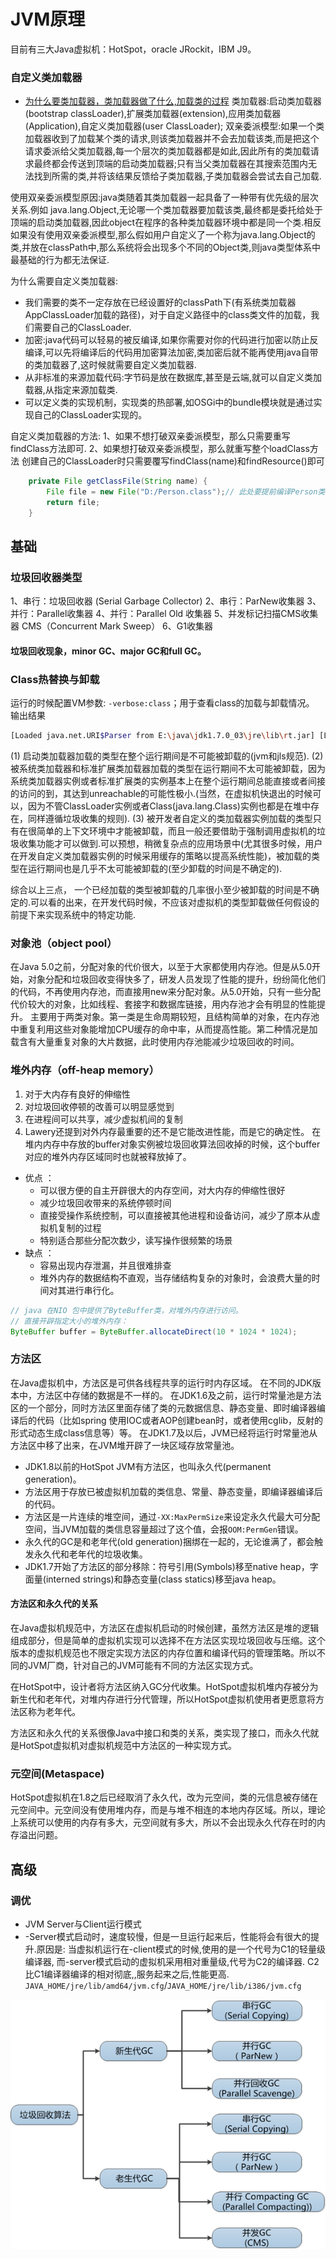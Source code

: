 # JVM原理
<!-- @autho DHJT 2019-02-14 -->
目前有三大Java虚拟机：HotSpot，oracle JRockit，IBM J9。

### 自定义类加载器
- [为什么要类加载器，类加载器做了什么,加载类的过程][1]
类加载器:启动类加载器(bootstrap classLoader),扩展类加载器(extension),应用类加载器(Application),自定义类加载器(user ClassLoader);
双亲委派模型:如果一个类加载器收到了加载某个类的请求,则该类加载器并不会去加载该类,而是把这个请求委派给父类加载器,每一个层次的类加载器都是如此,因此所有的类加载请求最终都会传送到顶端的启动类加载器;只有当父类加载器在其搜索范围内无法找到所需的类,并将该结果反馈给子类加载器,子类加载器会尝试去自己加载.

使用双亲委派模型原因:java类随着其类加载器一起具备了一种带有优先级的层次关系.例如 java.lang.Object,无论哪一个类加载器要加载该类,最终都是委托给处于顶端的启动类加载器,因此object在程序的各种类加载器环境中都是同一个类.相反如果没有使用双亲委派模型,那么假如用户自定义了一个称为java.lang.Object的类,并放在classPath中,那么系统将会出现多个不同的Object类,则java类型体系中最基础的行为都无法保证.

为什么需要自定义类加载器:
- 我们需要的类不一定存放在已经设置好的classPath下(有系统类加载器AppClassLoader加载的路径)，对于自定义路径中的class类文件的加载，我们需要自己的ClassLoader.
- 加密:java代码可以轻易的被反编译,如果你需要对你的代码进行加密以防止反编译,可以先将编译后的代码用加密算法加密,类加密后就不能再使用java自带的类加载器了,这时候就需要自定义类加载器.
- 从非标准的来源加载代码:字节码是放在数据库,甚至是云端,就可以自定义类加载器,从指定来源加载类.
- 可以定义类的实现机制，实现类的热部署,如OSGi中的bundle模块就是通过实现自己的ClassLoader实现的。

自定义类加载器的方法:
1、如果不想打破双亲委派模型，那么只需要重写findClass方法即可.
2、如果想打破双亲委派模型，那么就重写整个loadClass方法
创建自己的ClassLoader时只需要覆写findClass(name)和findResource()即可
```java
    private File getClassFile(String name) {
        File file = new File("D:/Person.class");// 此处要提前编译Person类,并把class文件放到d盘下.
        return file;
    }
```

## 基础

### 垃圾回收器类型
1、串行：垃圾回收器 (Serial Garbage Collector)
2、串行：ParNew收集器
3、并行：Parallel收集器
4、并行：Parallel Old 收集器
5、并发标记扫描CMS收集器
CMS（Concurrent Mark Sweep）
6、G1收集器

#### 垃圾回收现象，minor GC、major GC和full GC。

### Class热替换与卸载
运行的时候配置VM参数: `-verbose:class`；用于查看class的加载与卸载情况。 输出结果
```sh
[Loaded java.net.URI$Parser from E:\java\jdk1.7.0_03\jre\lib\rt.jar] [Loaded testjvm.testclassloader.A from file:/E:/IDE/work_place/ZJob-Note/bin/] [Unloading class testjvm.testclassloader.A] GC over [Loaded sun.misc.Cleaner from E:\java\jdk1.7.0_03\jre\lib\rt.jar] [Loaded java.lang.Shutdown from E:\java\jdk1.7.0_03\jre\lib\rt.jar]
```
(1) 启动类加载器加载的类型在整个运行期间是不可能被卸载的(jvm和jls规范).
(2) 被系统类加载器和标准扩展类加载器加载的类型在运行期间不太可能被卸载，因为系统类加载器实例或者标准扩展类的实例基本上在整个运行期间总能直接或者间接的访问的到，其达到unreachable的可能性极小.(当然，在虚拟机快退出的时候可以，因为不管ClassLoader实例或者Class(java.lang.Class)实例也都是在堆中存在，同样遵循垃圾收集的规则).
(3) 被开发者自定义的类加载器实例加载的类型只有在很简单的上下文环境中才能被卸载，而且一般还要借助于强制调用虚拟机的垃圾收集功能才可以做到.可以预想，稍微复杂点的应用场景中(尤其很多时候，用户在开发自定义类加载器实例的时候采用缓存的策略以提高系统性能)，被加载的类型在运行期间也是几乎不太可能被卸载的(至少卸载的时间是不确定的).

综合以上三点， 一个已经加载的类型被卸载的几率很小至少被卸载的时间是不确定的.可以看的出来，在开发代码时候，不应该对虚拟机的类型卸载做任何假设的前提下来实现系统中的特定功能.

### 对象池（object pool）
在Java 5.0之前，分配对象的代价很大，以至于大家都使用内存池。但是从5.0开始，对象分配和垃圾回收变得快多了，研发人员发现了性能的提升，纷纷简化他们的代码，不再使用内存池，而直接用new来分配对象。从5.0开始，只有一些分配代价较大的对象，比如线程、套接字和数据库链接，用内存池才会有明显的性能提升。
主要用于两类对象。第一类是生命周期较短，且结构简单的对象，在内存池中重复利用这些对象能增加CPU缓存的命中率，从而提高性能。第二种情况是加载含有大量重复对象的大片数据，此时使用内存池能减少垃圾回收的时间。

### 堆外内存（off-heap memory）
1. 对于大内存有良好的伸缩性
2. 对垃圾回收停顿的改善可以明显感觉到
3. 在进程间可以共享，减少虚拟机间的复制
4. Lawery还提到对外内存最重要的还不是它能改进性能，而是它的确定性。
在堆内内存中存放的buffer对象实例被垃圾回收算法回收掉的时候，这个buffer对应的堆外内存区域同时也就被释放掉了。
- 优点 ：
    + 可以很方便的自主开辟很大的内存空间，对大内存的伸缩性很好
    + 减少垃圾回收带来的系统停顿时间
    + 直接受操作系统控制，可以直接被其他进程和设备访问，减少了原本从虚拟机复制的过程
    + 特别适合那些分配次数少，读写操作很频繁的场景
- 缺点 ：
    + 容易出现内存泄漏，并且很难排查
    + 堆外内存的数据结构不直观，当存储结构复杂的对象时，会浪费大量的时间对其进行串行化。
```java
// java 在NIO 包中提供了ByteBuffer类，对堆外内存进行访问。
// 直接开辟指定大小的堆外内存：
ByteBuffer buffer = ByteBuffer.allocateDirect(10 * 1024 * 1024);
```

### 方法区
在Java虚拟机中，方法区是可供各线程共享的运行时内存区域。
在不同的JDK版本中，方法区中存储的数据是不一样的。
在JDK1.6及之前，运行时常量池是方法区的一个部分，同时方法区里面存储了类的元数据信息、静态变量、即时编译器编译后的代码（比如spring 使用IOC或者AOP创建bean时，或者使用cglib，反射的形式动态生成class信息等）等。
在JDK1.7及以后，JVM已经将运行时常量池从方法区中移了出来，在JVM堆开辟了一块区域存放常量池。

- JDK1.8以前的HotSpot JVM有方法区，也叫永久代(permanent generation)。
- 方法区用于存放已被虚拟机加载的类信息、常量、静态变量，即编译器编译后的代码。
- 方法区是一片连续的堆空间，通过`-XX:MaxPermSize`来设定永久代最大可分配空间，当JVM加载的类信息容量超过了这个值，会报`OOM:PermGen`错误。
- 永久代的GC是和老年代(old generation)捆绑在一起的，无论谁满了，都会触发永久代和老年代的垃圾收集。
- JDK1.7开始了方法区的部分移除：符号引用(Symbols)移至native heap，字面量(interned strings)和静态变量(class statics)移至java heap。

#### 方法区和永久代的关系
在Java虚拟机规范中，方法区在虚拟机启动的时候创建，虽然方法区是堆的逻辑组成部分，但是简单的虚拟机实现可以选择不在方法区实现垃圾回收与压缩。这个版本的虚拟机规范也不限定实现方法区的内存位置和编译代码的管理策略。所以不同的JVM厂商，针对自己的JVM可能有不同的方法区实现方式。

在HotSpot中，设计者将方法区纳入GC分代收集。HotSpot虚拟机堆内存被分为新生代和老年代，对堆内存进行分代管理，所以HotSpot虚拟机使用者更愿意将方法区称为老年代。

方法区和永久代的关系很像Java中接口和类的关系，类实现了接口，而永久代就是HotSpot虚拟机对虚拟机规范中方法区的一种实现方式。

### 元空间(Metaspace)
HotSpot虚拟机在1.8之后已经取消了永久代，改为元空间，类的元信息被存储在元空间中。元空间没有使用堆内存，而是与堆不相连的本地内存区域。所以，理论上系统可以使用的内存有多大，元空间就有多大，所以不会出现永久代存在时的内存溢出问题。

## 高级

### 调优
- JVM Server与Client运行模式
- -Server模式启动时，速度较慢，但是一旦运行起来后，性能将会有很大的提升.原因是:
当虚拟机运行在-client模式的时候,使用的是一个代号为C1的轻量级编译器, 而-server模式启动的虚拟机采用相对重量级,代号为C2的编译器. C2比C1编译器编译的相对彻底,,服务起来之后,性能更高.
`JAVA_HOME/jre/lib/amd64/jvm.cfg`/`JAVA_HOME/jre/lib/i386/jvm.cfg`

![gc回收算法](./link-img/gc.png)


[1]: https://blog.csdn.net/xiaoliuliu2050/article/details/53023734 '为什么要类加载器，类加载器做了什么,加载类的过程'
[2]: https://mp.weixin.qq.com/s/3_DEPdZTnGmdGBd5iTrVjQ 'JVM核心知识体系'
[3]: https://blog.csdn.net/coderlius/article/details/79272773 '详解 JVM Garbage First(G1) 垃圾收集器'
[4]: https://blog.csdn.net/high2011/article/details/80177473 '[Java基础]-- Java GC 垃圾回收器的分类和优缺点'